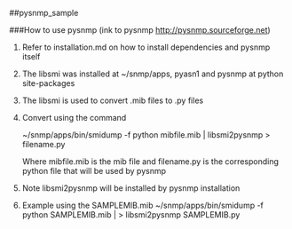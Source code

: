 ##pysnmp_sample

###How to use pysnmp  (ink to pysnmp http://pysnmp.sourceforge.net)

 1. Refer to installation.md on how to install dependencies and pysnmp itself
 
 2. The libsmi was installed at ~/snmp/apps,
       pyasn1 and pysnmp at python site-packages
 
 3. The libsmi is used to convert .mib files to .py files
 
 4. Convert using the command 

      ~/snmp/apps/bin/smidump -f python mibfile.mib | libsmi2pysnmp > filename.py
      
      Where mibfile.mib is the mib file and filename.py is the corresponding python file that will be used by pysnmp

 5. Note libsmi2pysnmp will be installed by pysnmp installation
 
 7. Example using the SAMPLEMIB.mib 
 	~/snmp/apps/bin/smidump -f python SAMPLEMIB.mib | > libsmi2pysnmp  SAMPLEMIB.py


